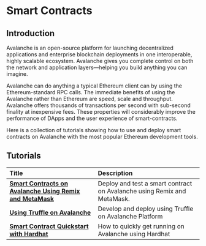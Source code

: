 # Smart Contracts

## Introduction

Avalanche is an open-source platform for launching decentralized applications and enterprise blockchain deployments in one interoperable, highly scalable ecosystem. Avalanche gives you complete control on both the network and application layers&mdash;helping you build anything you can imagine.

Avalanche can do anything a typical Ethereum client can by using the Ethereum-standard RPC calls. The immediate benefits of using the Avalanche rather than Ethereum are speed, scale and throughput. Avalanche offers thousands of transactions per second with sub-second finality at inexpensive fees. These properties will considerably improve the performance of DApps and the user experience of smart-contracts.

Here is a collection of tutorials showing how to use and deploy smart contracts on Avalanche with the most popular Ethereum development tools.

## Tutorials

| Title | Description |
| :--- | :--- |
| [**Smart Contracts on Avalanche Using Remix and MetaMask**](deploy-a-smart-contract-on-avalanche-using-remix-and-metamask.md) | Deploy and test a smart contract on Avalanche using Remix and MetaMask. |
| [**Using Truffle on Avalanche**](using-truffle-with-the-avalanche-c-chain.md) | Develop and deploy using Truffle on Avalanche Platform |
| [**Smart Contract Quickstart with Hardhat**](smart-contracts-using-hardhat.md) | How to quickly get running on Avalanche using Hardhat |


